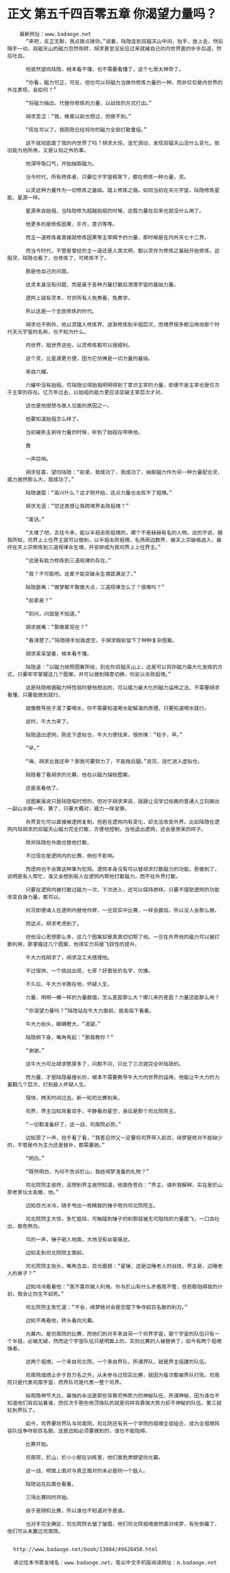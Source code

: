 # 正文 第五千四百零五章 你渴望力量吗？
        最新网址：www.badaoge.net
          “来吧，反正无聊，我点拨点拨你。”说着，陆隐走到双磁天山中间，抬手，放上去，然后随手一动，双磁天山的磁力忽然倒转，胡求甚至没反应过来就被自己的内世界震的步步后退，然后吐血。
      
          他骇然望向陆隐，根本看不懂，也不需要看懂了，这个七哥太神奇了。
      
          “你看，磁力可正，可反，但也可以将磁力当做你修炼力量的一种，而非仅仅是内世界的外在表现，会如何？”
      
          “将磁力抽出，代替你修炼的力量，以战技的方式打出。”
      
          胡求苦涩：“我，晚辈以前也想过，但做不到。”
      
          “现在可以了。我刚刚已经将你的磁力全部打散重组。”
      
          这不就彻底废了我的内世界了吗？胡求大惊，连忙调动，发现双磁天山没什么变化，依旧能为他所用，又是认知之外的事。
      
          他深呼吸口气，开始抽取磁力。
      
          当今时代，所有修炼者，只要位于宇宙框架下，都在修炼一种力量，灵。
      
          以灵这种力量作为一切修炼之基础，踏上修炼之路。如同当初在天元宇宙，陆隐修炼星能，星源一样。
      
          星源来自始祖，当陆隐修为超越始祖的时候，这股力量在后来也就没什么用了。
      
          他更多的是修炼因果，岁月，意识等等。
      
          而主一道修炼者直接就修炼因果等主宰赐予的力量，那时候是在内外天七十二界。
      
          而当今时代，不管是曾经的主一道还是人类文明，都以灵作为修炼之基础开始修炼，这股灵，陆隐也看了，也修炼了，可修炼不了。
      
          那是他自己的问题。
      
          这灵本身没有问题，而是属于各种力量打散后洒落宇宙的基础力量。
      
          逻网上就有灵本，可供所有人免费看，免费学。
      
          所以这是一个全民修炼的时代。
      
          胡求也不例外，他以灵踏入修炼界，逐渐修炼到半祖层次，而境界很多都沿用他那个时代天元宇宙的名称，也不知为什么。
      
          内世界，祖世界这些，以灵修炼都可以很顺利。
      
          这个灵，比星源更方便，因为它仿佛是一切力量的基础。
      
          来自六耀。
      
          六耀中没有始祖，可陆隐记得始祖明明得到了意识主宰的力量，即便不是主宰也是仅次于主宰的存在。亿万年过去，以始祖的能力更应该突破主宰层次才对。
      
          这也是他很想与故人见面的原因之一。
      
          他要知道始祖怎么样了。
      
          当初被弥主剥夺力量的时候，听到了始祖在呼唤他。
      
          轰
      
          一声巨响。
      
          胡求狂喜，望向陆隐：“前辈，我成功了，我成功了，抽取磁力作为另一种力量配合灵，威力居然那么大，我成功了。”
      
          陆隐皱眉：“高兴什么？这才刚开始，这点力量也击败不了祖境。”
      
          胡求无语：“您还真想让我跨境界击败祖境？”
      
          “废话。”
      
          “太难了吧，古往今来，能以半祖击败祖境的，哪个不是赫赫有名的人物。远的不说，据我所知，司界上上任界主就可以做到，以半祖击败祖境，名扬周边数界，被天上宗破格选入，最终在天上宗修炼到三道规律永生境，并安排成为我司界上上任界主。”
      
          “这是有能力修炼到三道规律的存在。”
      
          “我？不可能吧。这辈子能突破永生境就满足了。”
      
          陆隐鄙夷：“做梦都不敢做大点，三道规律怎么了？很难吗？”
      
          “前辈是？”
      
          “别问，问就是不知道。”
      
          胡求抿嘴：“那晚辈现在？”
      
          “看清楚了。”陆隐随手划拨虚空，于胡求眼前留下了种种复杂图案。
      
          胡求呆呆望着，根本看不懂。
      
          陆隐道：“以磁力按照图案所绘，刻在你双磁天山上，这是可以将你磁力最大化发挥的方式，只要牢牢掌握这几个图案，并可以做到随意切换，你足以击败祖境。”
      
          这是陆隐根据磁力特性临时替他想出的，可以威力最大化的磁力运用之法，不需要胡求看懂，只要能做到就行。
      
          就像教导孩子渴了要喝水，你不需要知道喝水能解渴的原理，只要知道喝水就行。
      
          这时，牛大力来了。
      
          陆隐退出逻网，刚走下虚拟仓，牛大力便找来，很热情：“柱子，早。”
      
          “早。”
      
          “咦，胡求比我还早？那我可要努力了，不能拖后腿。”说完，连忙进入虚拟仓。
      
          陆隐看了看胡求的光幕，他在以磁力描绘图案。
      
          还是高看他了。
      
          这图案虽说只是陆隐临时想的，但对于胡求来说，就跟让没学过绘画的普通人立刻画出一副山水画一样，算了，只要大概对，威力一样足够。
      
          外界变化可以直接被逻网复制，但若在逻网内有变化，却无法改变外界。比如陆隐在逻网内将胡求的双磁天山磁力完全打散，方便他控制，当他退出逻网，还会是原来的样子。
      
          除非陆隐在外面也替他打散。
      
          不过现在是逻网内的比赛，倒也不影响。
      
          而逻网也不会算这种事为犯规。逻网本身没有可以替胡求打散磁力的功能，若做到了，说明是有人帮忙，谁又会想到有人在逻网内帮他打散磁力，而不在外界打散。
      
          只要在逻网内被打散过磁力一次，下次进入，还可以保持原样。只要不借助逻网的功能改变自身力量，都可以。
      
          何况即便请人在逻网内替他作弊，一旦现实中比赛，一样会露馅，所以没人会那么做。
      
          而这点，胡求考虑到了。
      
          但他没心思想那么多，这几个图案却是真真切切帮了他。一旦在外界他的磁力可以被打散利用，那掌握这几个图案，他得实力将是飞跃性的提升。
      
          牛大力找胡求了，胡求没工夫搭理他。
      
          不过很快，一个挑战出现，七哥？好嚣张的名字，欠揍。
      
          不久后，牛大力半跪在地，怀疑人生。
      
          力量，明明一模一样的力量数值，怎么差距那么大？哪儿来的差距？力量还能那么用？
      
          “你渴望力量吗？”陆隐站在牛大力面前，居高临下看着。
      
          牛大力抬头，眼睛瞪大，“渴望。”
      
          陆隐俯下身，嘴角弯起：“那我教你？”
      
          “谢谢。”
      
          这牛大力可比胡求憨厚多了，问都不问，只比了三次就完全听陆隐的。
      
          而力量，才是陆隐最擅长的，根本不需要教导牛大力内世界的运用，他能让牛大力的力量翻几个层次，打到敌人怀疑人生。
      
          很快，两天时间过去。新一轮的比赛到来。
      
          司界，界主边知背着双手，平静看向星空，身后是那个司北院院主。
      
          “一切都准备好了，这一战，司南院必败。”
      
          边知恩了一声，抬手看了看，“我答应师父一定要将司界带入前百，绮梦是绝对不能缺少的，不管是作为主力还是替补，都需要她。”
      
          “明白。”
      
          “既然明白，为何不告诉於山，我给绮梦准备的礼物？”
      
          司北院院主骇然，没想到界主居然知道，他面色苍白：“界主，请听我解释，实在是於山那老家伙太高傲，他。”
      
          边知目光冰冷，随手甩出一枚精致的锤子咂向司北院院主。
      
          司北院院主大惊，急忙抵挡，可触碰到锤子的刹那就被无可阻挡的力量震飞，一口血吐出，面色煞白。
      
          乓的一声，锤子砸入地面，大地没有丝毫痕迹。
      
          边知走到司北院院主面前。
      
          司北院院主抬头，嘴角含血，目光震撼：“星锤，这是边陲老人的战技，界主是，边陲老人的弟子？”
      
          边知冷冷看着他：“我不喜欢被人利用。你与於山有什么矛盾我不管，但若敢阻碍我的计划，我会让你生不如死。”
      
          司北院院主急忙道：“不会，绮梦绝对会是您麾下争夺前百名额的利刃。”
      
          边知不再看他，转头看向光幕。
      
          光幕内，是司南院的比赛，而他们的对手来自另一个司界宇宙，那个宇宙的队伍只有一个半祖，必输无疑，然而这个宇宙队伍只是明面上的，实则比赛的人被替换了，如今有两个祖境强者。
      
          这两个祖境，一个来自司北院，一个来自界队，所谓界队，就是界主组建的队伍。
      
          司南院成绩止步于百万名之外，从未参与过现实比赛，就因为每次都被界队打败。司南院只是代表司南宇宙，而界队可是代表一整个司界。
      
          纵观隐神节大比，最强的永远是那些背靠恐怖势力的神秘队伍，所谓神秘，因为谁也不知道他们背后站着谁，而仅次于那些绝顶强队的就是同样背靠强大势力却不神秘的队伍，第三就轮到界队了。
      
          如今，司界要将界队与司南院，司北院还有另一个学院的祖境全部组合，成为全祖境阵容队伍争夺前百名额，这是边知必须要做到的，谁也不能阻碍。
      
          比赛开始。
      
          司南院，於山，於小小都在训练室，他们面色肃穆望向光幕。
      
          这一战，明面上面对与真正面对的未必是同一个敌人。
      
          陆隐站在后面也看着。
      
          三场比赛同时开始。
      
          由于是随机比赛，所以谁也不知道对手是谁。
      
          当对手完全确定，司北院院长皱了皱眉，他们司北院祖境居然面对绮梦，有些倒霉了，他们可从未赢过司南院。
      
      
      http://www.badaoge.net/book/13084/49428458.html
      
      请记住本书首发域名：www.badaoge.net。笔尖中文手机版阅读网址：m.badaoge.net